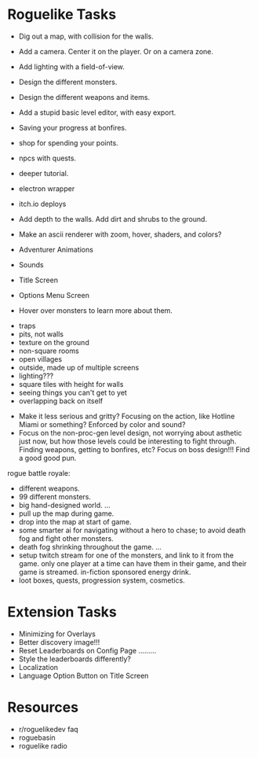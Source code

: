 # Roguelike Tasks #

- Dig out a map, with collision for the walls.
- Add a camera. Center it on the player. Or on a camera zone.
- Add lighting with a field-of-view.

- Design the different monsters.
- Design the different weapons and items.
- Add a stupid basic level editor, with easy export.
- Saving your progress at bonfires.

- shop for spending your points.
- npcs with quests.
- deeper tutorial.

- electron wrapper
- itch.io deploys

- Add depth to the walls. Add dirt and shrubs to the ground.
- Make an ascii renderer with zoom, hover, shaders, and colors?
- Adventurer Animations
- Sounds
- Title Screen
- Options Menu Screen
- Hover over monsters to learn more about them.

* traps
* pits, not walls
* texture on the ground
* non-square rooms
* open villages
* outside, made up of multiple screens
* lighting???
* square tiles with height for walls
* seeing things you can't get to yet
* overlapping back on itself

- Make it less serious and gritty? Focusing on the action, like Hotline Miami or something? Enforced by color and sound?
- Focus on the non-proc-gen level design, not worrying about asthetic just now, but how those levels could be interesting to fight through. Finding weapons, getting to bonfires, etc? Focus on boss design!!! Find a good good pun.

rogue battle royale:
- different weapons.
- 99 different monsters.
- big hand-designed world.
...
- pull up the map during game.
- drop into the map at start of game.
- some smarter ai for navigating without a hero to chase; to avoid death fog and fight other monsters.
- death fog shrinking throughout the game.
...
- setup twitch stream for one of the monsters, and link to it from the game. only one player at a time can have them in their game, and their game is streamed. in-fiction sponsored energy drink.
- loot boxes, quests, progression system, cosmetics.

# Extension Tasks #

- Minimizing for Overlays
- Better discovery image!!!
- Reset Leaderboards on Config Page
.........
- Style the leaderboards differently?
- Localization
- Language Option Button on Title Screen

# Resources #

- r/roguelikedev faq
- roguebasin
- roguelike radio
